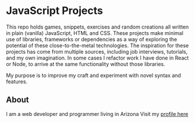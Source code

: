 # JavaScript Projects #
This repo holds games, snippets, exercises and random creations all written in plain (vanilla) JavaScript, HTML and CSS. These projects make minimal use of libraries,  frameworks or dependencies as a way of exploring the potential of these close-to-the-metal technologies. The inspiration for these projects has come from multiple sources, including job interviews, tutorials, and my own imagination. In some cases I refactor work I have done in React or Node, to arrive at the same functionality without those libraries.
  
My purpose is to improve my craft and experiment
with novel syntax and features.

## About ##
I am a web developer and programmer living in Arizona
Visit my [profile here](https://www.joaquinfox.dev)


